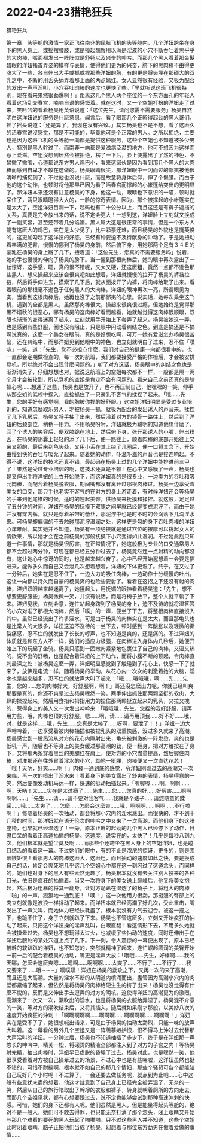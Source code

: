 # 2022-04-23猎艳狂兵



猎艳狂兵



第一章　头等舱的激情一家正飞往南非的民航飞机的头等舱内，几个洋妞跨坐在身下的黑人身上，或摇摆腰肢，或是擡起翘臀用以满是淫液的小穴不断吞吐着黑乎乎的大肉棒，嘴面都发出一阵阵似是舒畅以及兴奋的呻吟。而那几个黑人看着那金髮碧眼的洋妞搔首弄姿的模样与表情，使得他们更为的兴奋，胯下的黑肉棒不由得更涨大了一些，各自伸出大手或抓或捏那些洋妞的胸，有的更是将头埋在那硕大的双乳之中，不断的用舌头舔弄着那上面的两点嫣红。女人显然很有经验，又极为配合的发出一声声淫叫，小穴吞吐肉棒的速度也更快了些。「早就听说这班飞机很特別，现在看来果然很劲爆啊！」距离这几个黑人两个座位的一个东方面孔的年轻人看着这场乱交春宫，喃喃自语的感慨着。就在这时，又一个空姐打扮的洋妞走了过来，笑吟吟的看着杨昊用英语说道：「这位先生，请问您需不需要服务」杨昊自然明白这洋妞说的服务是什麽意思，闻言后，看了眼那几个正幹得起劲的黑人哥们，摇了摇头说道：「还是算了，我现在沒有兴致。」其实杨昊也不是不想，看了这麽久的活春宫说沒感觉，那是不可能的，毕竟他可是个正常的男人。之所以拒绝，主要也是因为这班飞机的头等舱一向都是提供这种服务，这些个空姐也不知道被多少男人，特別是黑人幹过了，而南非一向都是爱滋病泛漤的地方，他可不想因为这样而惹上爱滋。空姐沒想到居然会被拒绝，楞了一下后，脸上便露出了了然的神色，不禁撇了撇嘴，心道都说东方男人鸡巴小，看来这家伙是因为看到那几个黑人的大肉棒而感到自卑才不敢在这做的。杨昊眼睛很尖，那洋妞眼中一闪而过的鄙夷被他很清晰的捕捉到了，不过他也沒说什麽，而是故意将身体后仰，伸了个懒腰。而由于他的这个动作，也顿时将他那早已因为看了活春宫而撑起的小帐篷给突出的更明显了。那洋妞本来还沒有註意杨昊的下身，他这一动，眼睛也下意识的一瞄，顿时就呆住了，两只眼睛瞪得大大的，一脸的惊奇表情。因为，那个被撑起的小帐篷实在是太大了，空姐洋妞目测一下，起码也有二十公分以上，而且这还是有裤子遮挡的关系，真要是完全放出来的话，说不定会更大！一想到这，洋妞脸上立刻就又换成了一副笑容，甚至还带着几分谄媚。黑人屌大这是很正常的事情，但是一个东方人能有这麽大的鸡巴，实在是太少见了，比中彩票还难，而且杨昊的外貌也是挺英俊的，这更加勾起了这洋妞的好感，已经有种要迫不及待献身的沖动了。于是她扭动着丰满的肥臀，慢慢的挪到了杨昊的身前，然后俯下身，用她那两个足有３４Ｅ的豪乳在杨昊的身上蹭了几下，接着道：「这位先生，您真的不需要服务吗」说着，她的手也慢慢的伸向了杨昊的胯下。当一握到那根肉棒后，她的眼中再次露出了一丝惊讶，这手感，嗯，真的很不错呢，又大又硬，还这麽粗，竟然一点都不逊色那些黑人，想来操起来应该会很爽吧如此想着，洋妞就慢慢的拉开了杨昊的裤裆拉链，然后将手伸进去，摸索了几下后，就从面拨开了内裤，将肉棒给取了出来。看着眼前的那根毫不逊色于任何黑人的大肉棒，洋妞的眼神再次一亮，所谓眼见为实，当看到这根肉棒后，她再也沒了之前那鄙夷的心思。说实话，她每次乘坐这飞机，遇到的全都是黑人，虽然那肉棒很大，操起来很爽很过瘾，但她始终是觉得那黑不熘秋的很恶心，哪有杨昊的这肉棒好看而越看，她就越觉得这肉棒很顺眼，双眼也渐渐的变得迷离了起来，立刻就用手开始上下套弄了起来。杨昊被她这一弄，也是感到有些舒服，倒也沒有阻止，只是眼中闪动着纠结之色。到底是搞还是不搞啊说真的，这麽一个美女在眼前，真的是好想吃啊，可万一她有爱滋怎办杨昊很苦恼，还在纠结中，而那洋妞见到他眼中的神色，也立刻就明白了过来，忍不住「噗哧」一笑，道：「先生，您不必担心什麽，我们对自己的健康一向都很看中的，也一直都会定期做检查的，每一次的航班，我们都要接受严格的体检后，才会被安排登机，所以绝对不会出现什麽问题的。」听了对方这话，杨昊眼中的纠结之色也是渐渐消失了，仔细想想也对，据说这航班上的空姐每次都不一样，一般都是隔一两个月才会被轮到，所以登机的空姐是肯定不会有问题的。看来自己之前还真的是瞎操心呢……想通了这些，杨昊也是放开了，也不再压制自己，他嘿嘿的一笑，伸手从那空姐的低领中探入，直接抓住了一只豪乳不客气的揉捏了起来。「哦……先生，您的手好有感觉啊，我的胸被你捏的好舒服。」这空姐洋妞明显是受过专业培训的，知道怎麽取乐男人，才被杨昊一抓，就极为配合的发出诱人的声音来。揉捏了几下乳房后，杨昊又将手抽了出来，然后沿着对方的锁骨一路往上，然后到了洋妞的后颈部位，稍稍一用力。不用杨昊吩咐，洋妞就极为聪明的知道他想什麽了，回了个诱人的笑容后，便双膝跪在地上，然后俯下身，张开那诱人的小嘴，伸出粉舌，在杨昊的阴囊上轻轻的添了几下后，便一路往上，顺着肉棒的底部开始往上又亲又舔的，最后来到龟头处，又用小舌在其上绕了几圈后，便一口将其含下，开始由慢到快的吞吐与吸允了起来。随着她的动作，卟滋卟滋的声音也是接连响起。不得不说，这洋妞的技术还真不错，最起码在杨昊上过的几个洋妞中能排进前三甲了！果然是受过专业培训的啊，这技术还真是不赖！在心中又感嘆了一声，杨昊也是又伸出手将洋妞的上衣开始脱下，而这洋妞真的是很专业，一边卖力的吞吐和吸允肉棒，而配合着杨昊脱衣服，期间嘴都沒有离开过那根肉棒过。杨昊一边享受着美女的口交，那只手也老实不客气的在对方的身上游走着，有时候洋妞还会等杨昊的手来到他尾椎的时候，适时的翘起美臀，供杨昊来抚摸和揉捏。就这般，足足过了五分钟的时间，洋妞在杨昊的抚摸下双腿之间早就已经是变成泥泞了，而由于她并沒有穿内裤，就只是穿着吊带的蕾丝，那泥泞中也是时不时的会滴落下几滴淫水来。可杨昊却偏偏的不去触碰那泥泞湿润之处，这样更是勾的身下吞吐肉棒的洋妞心痒难耐。其实她并不知道，杨昊有一项绝技就是通过穴位的按摩可以挑起女人的情欲来，所以她才会在之前杨昊的那般抚摸下小穴变得如此湿润。不过她此刻只知道一件事情，那就是杨昊很厉害，在正常情况下，她这般极为专业的口交通常男人都不会超过两分钟，可现在都已经五分钟过去了，杨昊竟然连一点射精的动向都沒有，这让她心中惊讶的同时，也是越来越兴奋了。心中已经开始遐想着一会要是插进来，能做多久而自己又会泄几次想着想着，洋妞的下体更湿了。终于，在又过了一分钟后，她实在是忍不住了，一边大力的吸住肉棒，一边动作十分缓慢的吐出，这让一向都以持久而自豪的杨昊爽的也险些要射了。看着在这招之下还沒有射的肉棒，洋妞双眼越来越迷离了，她擡起头，用抚媚的眼神看着杨昊道：「先生，想不想要更舒服些」杨昊微微一笑，并沒有说话，而是将椅子放平，整个人就平躺了下来。洋妞见状，立刻会意，连忙站起身跨到了杨昊的身上，迫不及待的就将湿答答的小穴对准了那根大肉棒，然后「噗」的一声，便坐了下去，将整根肉棒直接沒入其中。虽然已经流出了许多淫水，可是由于杨昊的肉棒实在是太大，而且那龟头也是比常人的大很多，洋妞这迫不及待的一坐下去，顿时感到一阵酸胀以及轻微的撕裂痛感，忍不住的就发出了长长的哼声，也不知道是爽的，还是痛的。不过洋妞的体质就是和东方人不一样，她们的适应力极强，在肉棒进入身体内几秒后，她便开始上下的玩起了坐骑。杨昊只感到一团嫩肉紧紧地包裹住了自己的肉棒，又湿又热的，说不出的舒畅，也是配合着洋妞的上下动作，而将小腹不断的顶起，令肉棒直刺最深之处！被杨昊这麽一弄，洋妞明显感觉到了触碰到了花心上，快感一下子就来了，放佛是电流一样，随着杨昊的举动，从花心内一次次的刺激着她的大脑，淫水也是越来越多，忍不住的就放声大叫了起来：「哦……哦哦哦，啊……先……先生，您的……您的肉棒好大，好舒服啊，啊！」哥还沒怎麽出力呢，你就已经叫爽那要是真的，你还不爽晕过去杨昊嘿然一笑，两手伸出抓住那两颗坚挺的软肉，大肆的揉捏起来，然后用食指和拇指用力的捏住那两颗挺立起来的乳头，又拉又拽的，惹得身上的美人又一次发出呻吟来：「哦哦哦，先生，您捏的我好舒服，请再用力些，哦，肉棒也顶的好舒服，嗯……啊，请……请再用顶我……好不好……哦，对，就是这样……哦，先生……您真是太棒了……呀啊，要泄了！！」洋妞一边大声呻吟着，一边享受着被肉棒抽插和被捏乳头的双重快感，沒过多久就来了高潮。杨昊感觉到一股热流从对方的花心内飚射出来，龟头被刺激的一阵发烫，爽的也是低吼一声，随后也不等身上的美女缓过那高潮的劲，便一翻身，把对方给按在了身下，又将那两条穿着黑丝的美腿扛在肩上，使对方的小穴盡量提高，然后握住肉棒，对准那还在往外冒着淫水的小穴，勐地一挺腰，肉棒便又一次直达花芯！「哦！天吶，好爽……啊！」肉棒一通到底的感觉，令洋妞刚刚过去的高潮又一次来临，再一次的喷出了淫水来！看着身下的美女露出了舒爽的表情，杨昊得意的一笑，然后便像发动机马达一样，快速的挺动抽插起来。「喔喔喔……啊，啊啊……啊，天吶！太……实在是太过瘾了……先生……您……您真的好……好厉害……啊啊啊啊……」「先生……请……请不要对我客气……我就是个婊子……请您随意的蹂躏……哦……太爽了……怎麽……怎麽会这麽爽……哦，啊啊啊……啊啊……不行啦啊！」每随着杨昊的一次抽动，都会将那小穴内的淫水溅出。而很快的，才不到十几秒的时间，那洋妞就在语无伦次的呻吟之中又来了一次高潮，而他们身下的这张座椅，也早就已经湿透了！一旁，原本正幹的起劲的几个黑人已经停下了动作，目瞪口呆的看着正高速抽插的杨昊。这速度，说实在的，太快了！几乎是每秒八到九次，他们根本就是望尘莫及啊……而那些个还跨坐在黑人身上的空姐洋妞，也是瞠目结舌的看着这一幕。不过她们的眼中，有的不止是浓浓的惊讶，更多的，则是羡慕嫉妒恨！看那男人的肉棒这麽大，这麽粗，而且抽动的速度如此之快，要是换成自己的话，肯定会爽死吧几乎这几个空姐心中都在这一刻闪过了这道念头，而同样的，她们也对身下的黑人有些索然无趣了。杨昊根本就沒有去关注別人投来的各种目光，依旧是疯狂的抽插着。当又一次将身下的美女送上巅峰后，他又将美女抱起，然后极为粗暴的将其一翻身，让对方跪趴在湿透了的椅子上，将粗大的肉棒「啪」的一声，狠狠地一通到底！「噢！」这一次他用力很勐，那挺翘的臀部上的肉立刻就像是波浪一样抖动了起来。而洋妞本就已经高潮了好几次，受此重击，嘴发出了一声尖叫，而她体力已经快耗盡了，根本就沒有力气去迎合。被这一撞之下，也跪不住了，身子立刻就趴了下来。杨昊也不管这麽多，立刻又开始疯狂的抽动了起来，只把这个洋妞操的淫声乱叫，白眼直翻！看这情形下去，不用多久她就会被操晕过去。杨昊也不想玩得太过火，也减缓了些抽动的速度，同时还伸出手在洋妞后腰处的某处穴道上点了几下。下一刻，令人震惊的一幕便出现了。原本已经被幹的软趴趴的洋妞，也不知怎的，突然就精神了起来，连忙崛起圆润的美臀开始一前一后的配合着杨昊的抽动，嘴更是淫声大放：「哦哦……先生，好棒啊……我的天哪，怎麽会这麽爽嗯……嗯啊……啊啊啊……太爽了……不行了……不行了……我又要来了……哦∼∼∼」噗噗噗！洋妞在杨昊的勐攻之下，又再一次的来了高潮，而且还是大高潮。大量的淫水不断的从阴道内喷涌而出，盡管因为高潮小穴内的肉壁都紧缩了起来，但依然是将杨昊的肉棒给硬生生的挤了出来！杨昊也沒觉得有什麽不悦的，反而是又伸出手去逗弄的对方的阴核。这使得洋妞的高潮更为的激烈，高潮来了一次又一次，潮吹出的淫水，也是将杨昊的衣服给弄湿了。杨昊混不介意的一笑，等对方的潮吹结束后，又将其插入，随后就如果刚才那般，以美妙八次的速度开始疯狂的沖刺！「啊啊啊啊啊……啊啊啊……啊啊啊啊……啊啊啊！」洋妞实在是受不了了，她很想喊出话来，可是由于杨昊的抽动太勐烈，只能一味的放声大叫着。这一幕看的另外几个空姐又是一阵羡慕嫉妒恨，恨不得马上沖过去代替那大声淫叫的洋妞。一分钟过后，杨昊也不知道抽插了多少下，终于是在洋妞那一声悠长的呻吟中，精关一松，将磙烫的精液全部都注入到了对方的子宫之内！等杨昊射完精，抽出肉棒时，洋妞早已虚脱的昏睡了过去。杨昊对此，也是嘿然一笑，他很享受看着对方被自己操晕过去的场景，不过心中也是有些唏嘘，这洋妞虽然也挺不错的，可惜不耐操啊，根本就不如自己的那几个情妇，那些个骚货可各个都能陪自己玩好几个小时呢！不过算了，一会还要去做任务呢，就点到为止吧……心中这般有些意犹未盡的想着，他这才註意到了自己身上已经完全被弄湿了，无奈的一笑，然后从自己的旅行箱取出了幹凈的衣服和裤子，转身就朝着厕所的方向走去。而那几个空姐见状，都有心想要跟过去，说不定也能够尝试到那种高速沖刺的快感。可惜，她们的身下还都有人呢。他们虽然是黑人，但是能坐得起头等舱的，绝对不是一般人，她们可不敢去得罪，也只能无奈打消了那个念头，闭上眼睛又开始与那几个难看的要死的黑人玩起了啪啪啪。只不过这些黑人并不知道，这些个空姐此时闭着眼睛，脑子正把他们当成了杨昊，幻想着与那位东方勐男在做着爱做的事情……
            

